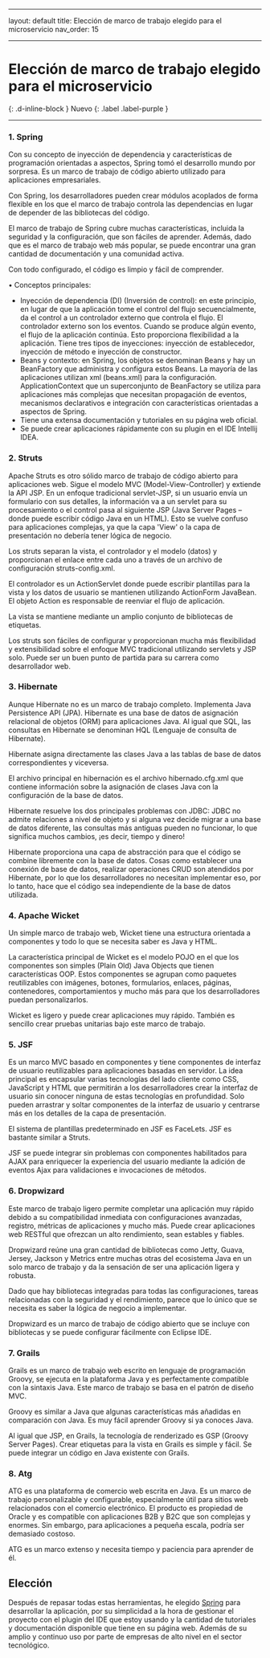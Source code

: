 
---
layout: default
title: Elección de marco de trabajo elegido para el microservicio
nav_order: 15

---

# Elección de marco de trabajo elegido para el microservicio

{: .d-inline-block }
Nuevo
{: .label .label-purple }


---
### 1. Spring

Con su concepto de inyección de dependencia y características de programación orientadas a aspectos, Spring tomó el desarrollo mundo por sorpresa. Es un marco de trabajo de código abierto utilizado para aplicaciones empresariales.

Con Spring, los desarrolladores pueden crear módulos acoplados de forma flexible en los que el marco de trabajo controla las dependencias en lugar de depender de las bibliotecas del código.

El marco de trabajo de Spring cubre muchas características, incluida la seguridad y la configuración, que son fáciles de aprender. Además, dado que es el marco de trabajo web más popular, se puede encontrar una gran cantidad de documentación y una comunidad activa.

Con todo configurado, el código es limpio y fácil de comprender.

• Conceptos principales:

- Inyección de dependencia (DI) (Inversión de control): en este principio, en lugar de que la aplicación tome el control del flujo secuencialmente, da el control a un controlador externo que controla el flujo. El controlador externo son los eventos. Cuando se produce algún evento, el flujo de la aplicación continúa. Esto proporciona flexibilidad a la aplicación. Tiene tres tipos de inyecciones: inyección de establecedor, inyección de método e inyección de constructor.
- Beans y contexto: en Spring, los objetos se denominan Beans y hay un BeanFactory que administra y configura estos Beans. La mayoría de las aplicaciones utilizan xml (beans.xml) para la configuración. ApplicationContext que un superconjunto de BeanFactory se utiliza para aplicaciones más complejas que necesitan propagación de eventos, mecanismos declarativos e integración con características orientadas a aspectos de Spring.
- Tiene una extensa documentación y tutoriales en su página web oficial.
- Se puede crear aplicaciones rápidamente con su plugin en el IDE Intellij IDEA.

### 2. Struts


Apache Struts es otro sólido marco de trabajo de código abierto para aplicaciones web. Sigue el modelo MVC (Model-View-Controller) y extiende la API JSP. En un enfoque tradicional servlet-JSP, si un usuario envía un formulario con sus detalles, la información va a un servlet para su procesamiento o el control pasa al siguiente JSP (Java Server Pages – donde puede escribir código Java en un HTML). Esto se vuelve confuso para aplicaciones complejas, ya que la capa 'View' o la capa de presentación no debería tener lógica de negocio.

Los struts separan la vista, el controlador y el modelo (datos) y proporcionan el enlace entre cada uno a través de un archivo de configuración struts-config.xml.

El controlador es un ActionServlet donde puede escribir plantillas para la vista y los datos de usuario se mantienen utilizando ActionForm JavaBean. El objeto Action es responsable de reenviar el flujo de aplicación.

La vista se mantiene mediante un amplio conjunto de bibliotecas de etiquetas.

Los struts son fáciles de configurar y proporcionan mucha más flexibilidad y extensibilidad sobre el enfoque MVC tradicional utilizando servlets y JSP solo. Puede ser un buen punto de partida para su carrera como desarrollador web.

### 3. Hibernate


Aunque Hibernate no es un marco de trabajo completo. Implementa Java Persistence API (JPA). Hibernate es una base de datos de asignación relacional de objetos (ORM) para aplicaciones Java. Al igual que SQL, las consultas en Hibernate se denominan HQL (Lenguaje de consulta de Hibernate).

Hibernate asigna directamente las clases Java a las tablas de base de datos correspondientes y viceversa.

El archivo principal en hibernación es el archivo hibernado.cfg.xml que contiene información sobre la asignación de clases Java con la configuración de la base de datos.

Hibernate resuelve los dos principales problemas con JDBC: JDBC no admite relaciones a nivel de objeto y si alguna vez decide migrar a una base de datos diferente, las consultas más antiguas pueden no funcionar, lo que significa muchos cambios, ¡es decir, tiempo y dinero!

Hibernate proporciona una capa de abstracción para que el código se combine libremente con la base de datos. Cosas como establecer una conexión de base de datos, realizar operaciones CRUD son atendidos por Hibernate, por lo que los desarrolladores no necesitan implementar eso, por lo tanto, hace que el código sea independiente de la base de datos utilizada.

### 4. Apache Wicket

Un simple marco de trabajo web, Wicket tiene una estructura orientada a componentes y todo lo que se necesita saber es Java y HTML.

La característica principal de Wicket es el modelo POJO en el que los componentes son simples (Plain Old) Java Objects que tienen características OOP. Estos componentes se agrupan como paquetes reutilizables con imágenes, botones, formularios, enlaces, páginas, contenedores, comportamientos y mucho más para que los desarrolladores puedan personalizarlos.

Wicket es ligero y puede crear aplicaciones muy rápido. También es sencillo crear pruebas unitarias bajo este marco de trabajo.

### 5. JSF

Es un marco MVC basado en componentes y tiene componentes de interfaz de usuario reutilizables para aplicaciones basadas en servidor. La idea principal es encapsular varias tecnologías del lado cliente como CSS, JavaScript y HTML que permitirán a los desarrolladores crear la interfaz de usuario sin conocer ninguna de estas tecnologías en profundidad. Solo pueden arrastrar y soltar componentes de la interfaz de usuario y centrarse más en los detalles de la capa de presentación.

El sistema de plantillas predeterminado en JSF es FaceLets. JSF es bastante similar a Struts.

JSF se puede integrar sin problemas con componentes habilitados para AJAX para enriquecer la experiencia del usuario mediante la adición de eventos Ajax para validaciones e invocaciones de métodos.

### 6. Dropwizard

Este marco de trabajo ligero permite completar una aplicación muy rápido debido a su compatibilidad inmediata con configuraciones avanzadas, registro, métricas de aplicaciones y mucho más. Puede crear aplicaciones web RESTful que ofrezcan un alto rendimiento, sean estables y fiables.

Dropwizard reúne una gran cantidad de bibliotecas como Jetty, Guava, Jersey, Jackson y Metrics entre muchas otras del ecosistema Java en un solo marco de trabajo y da la sensación de ser una aplicación ligera y robusta.

Dado que hay bibliotecas integradas para todas las configuraciones, tareas relacionadas con la seguridad y el rendimiento, parece que lo único que se necesita es saber la lógica de negocio a implementar.

Dropwizard es un marco de trabajo de código abierto que se incluye con bibliotecas y se puede configurar fácilmente con Eclipse IDE.

### 7. Grails

Grails es un marco de trabajo web escrito en lenguaje de programación Groovy, se ejecuta en la plataforma Java y es perfectamente compatible con la sintaxis Java. Este marco de trabajo se basa en el patrón de diseño MVC.

Groovy es similar a Java que algunas características más añadidas en comparación con Java. Es muy fácil aprender Groovy si ya conoces Java.

Al igual que JSP, en Grails, la tecnología de renderizado es GSP (Groovy Server Pages). Crear etiquetas para la vista en Grails es simple y fácil.  Se puede integrar un código en Java existente con Grails.

### 8. Atg

ATG es una plataforma de comercio web escrita en Java. Es un marco de trabajo personalizable y configurable, especialmente útil para sitios web relacionados con el comercio electrónico. El producto es propiedad de Oracle y es compatible con aplicaciones B2B y B2C que son complejas y enormes. Sin embargo, para aplicaciones a pequeña escala, podría ser demasiado costoso.


ATG es un marco extenso y necesita tiempo y paciencia para aprender de él.


## Elección
Después de repasar todas estas herramientas, he elegido [Spring](spring.io) para desarrollar la aplicación, por su simplicidad a la hora de gestionar el proyecto con el plugin del IDE que estoy usando y la cantidad de tutoriales y documentación disponible que tiene en su página web. Además de su amplio y continuo uso por parte de empresas de alto nivel en el sector tecnológico.
